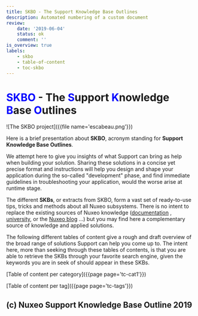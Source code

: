 ```yaml
---
title: SKBO - The Support Knowledge Base Outlines
description: Automated numbering of a custom document
review:
    date: '2019-06-04'
    status: ok
    comment: ''
is_overview: true
labels:
    - skbo
    - table-of-content
    - toc-skbo
---
```


# <font color="blue">SKBO</font> - The <font color="blue">S</font>upport <font color="blue">K</font>nowledge <font color="blue">B</font>ase <font color="blue">O</font>utlines

![The SKBO project]({{file name='escabeau.png'}})

Here is a brief presentation about **SKBO**, acronym standing for **Support Knowledge Base Outlines**.

We attempt here to give you insights of what Support can bring as help when building your solution. Sharing these solutions in a concise yet precise format and instructions will help you design and shape your application during the so-called "development" phase, and find immediate guidelines in troubleshooting your application, would the worse arise at runtime stage.

The different **SKBs**, or extracts from SKBO, form a vast set of ready-to-use tips, tricks and methods about all Nuxeo subsystems. There is no intent to replace the existing sources of Nuxeo knowledge ([documentation](https://doc.nuxeo.com) , [university](https://university.nuxeo.com), or the [Nuxeo blog](https://www.nuxeo.com/blog/#) ...) but you may find here a complementary source of knowledge and applied solutions.

The following different tables of content give a rough and draft overview of the broad range of solutions Support can help you come up to. The intent here, more than seeking through these tables of contents, is that you are able to retrieve the SKBs through your favorite search engine, given the keywords you are in seek of should appear in these SKBs.

[Table of content per category]({{page page='tc-cat1'}})

[Table of content per tag]({{page page='tc-tags'}})

## (c) Nuxeo Support Knowledge Base Outline 2019
